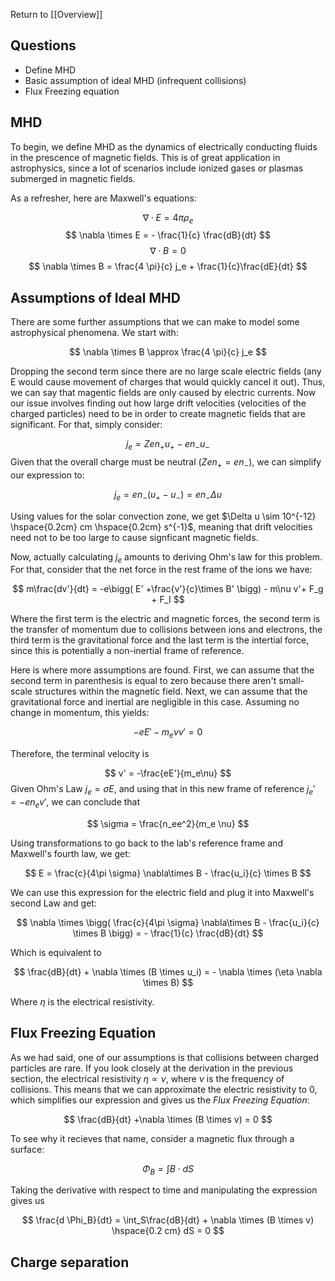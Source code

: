 Return to [[Overview]]

## Questions

- Define MHD
- Basic assumption of ideal MHD (infrequent collisions)
- Flux Freezing equation

## MHD
To begin, we define MHD as the dynamics of electrically conducting fluids in the prescence of magnetic fields. This is of great application in astrophysics, since a lot of scenarios include ionized gases or plasmas submerged in magnetic fields.

As a refresher, here are Maxwell's equations:

$$
\nabla \cdot E = 4 \pi \rho_e
$$
$$
\nabla \times E = - \frac{1}{c} \frac{dB}{dt}
$$
$$
\nabla \cdot B = 0
$$
$$
\nabla \times B = \frac{4 \pi}{c} j_e + \frac{1}{c}\frac{dE}{dt}
$$

## Assumptions of Ideal MHD 
There are some further assumptions that we can make to model some astrophysical phenomena. We start with:

$$
\nabla \times B \approx \frac{4 \pi}{c} j_e 
$$

Dropping the second term since there are no large scale electric fields (any E would cause movement of charges that would quickly cancel it out). Thus, we can say that magentic fields are only caused by electric currents. Now our issue involves finding out how large drift velocities (velocities of the charged particles) need to be in order to create magnetic fields that are significant. For that, simply consider:

$$
j_e = Zen_+u_+ - en_-u_-
$$
Given that the overall charge must be neutral ($Zen_+ = en_-$), we can simplify our expression to:

$$
j_e = en_-(u_+-u_-) = en_-\Delta u
$$

Using values for the solar convection zone, we get $\Delta u \sim 10^{-12} \hspace{0.2cm} cm \hspace{0.2cm} s^{-1}$, meaning that drift velocities need not to be too large to cause signficant magnetic fields. 

Now, actually calculating $j_e$ amounts to deriving Ohm's law for this problem. For that, consider that the net force in the rest frame of the ions we have:

$$
m\frac{dv'}{dt} = -e\bigg( E' +\frac{v'}{c}\times B' \bigg) - m\nu v'+ F_g + F_I
$$

Where the first term is the electric and magnetic forces, the second term is the transfer of momentum due to collisions between ions and electrons, the third term is the gravitational force and the last term is the intertial force, since this is potentially a non-inertial frame of reference. 

Here is where more assumptions are found. First, we can assume that the second term in parenthesis is equal to zero because there aren't small-scale structures within the magnetic field. Next, we can assume that the gravitational force and inertial are negligible in this case. Assuming no change in momentum, this yields:

$$
-eE' -m_e\nu v' = 0 
$$

Therefore, the terminal velocity is

$$
v' = -\frac{eE'}{m_e\nu}
$$
Given Ohm's Law $j_e = \sigma E$, and using that in this new frame of reference $j_e' = -en_ev'$, we can conclude that

$$
\sigma = \frac{n_ee^2}{m_e \nu}
$$

Using transformations to go back to the lab's reference frame and Maxwell's fourth law, we get:

$$
E = \frac{c}{4\pi \sigma} \nabla\times B - \frac{u_i}{c} \times B
$$

We can use this expression for the electric field and plug it into Maxwell's second Law and get:

$$
\nabla \times \bigg( \frac{c}{4\pi \sigma} \nabla\times B - \frac{u_i}{c} \times B \bigg) = - \frac{1}{c} \frac{dB}{dt}
$$

Which is equivalent to

$$
\frac{dB}{dt} + \nabla \times (B \times u_i) = - \nabla \times (\eta \nabla \times B) 
$$

Where $\eta$ is the electrical resistivity. 

## Flux Freezing Equation

As we had said, one of our assumptions is that collisions between charged particles are rare. If you look closely at the derivation in the previous section, the electrical resistivity $\eta \propto \nu$, where $\nu$ is the frequency of collisions. This means that we can approximate the electric resistivity to 0, which simplifies our expression and gives us the *Flux Freezing Equation*:

$$
\frac{dB}{dt} +\nabla \times (B \times v) = 0
$$

To see why it recieves that name, consider a magnetic flux through a surface:

$$
\Phi_B = \int B \cdot dS
$$

Taking the derivative with respect to time and manipulating the expression gives us

$$
\frac{d \Phi_B}{dt} = \int_S\frac{dB}{dt} + \nabla \times (B \times v) \hspace{0.2 cm} dS = 0
$$

## Charge separation

